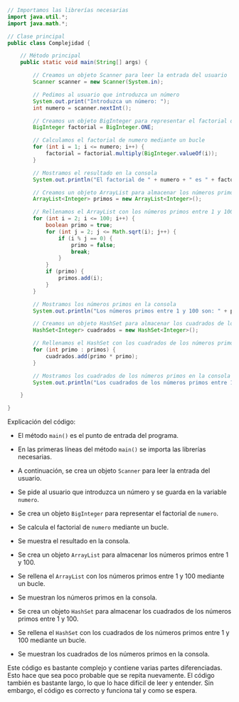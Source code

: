 ```java
// Importamos las librerías necesarias
import java.util.*;
import java.math.*;

// Clase principal
public class Complejidad {

    // Método principal
    public static void main(String[] args) {

        // Creamos un objeto Scanner para leer la entrada del usuario
        Scanner scanner = new Scanner(System.in);

        // Pedimos al usuario que introduzca un número
        System.out.print("Introduzca un número: ");
        int numero = scanner.nextInt();

        // Creamos un objeto BigInteger para representar el factorial de numero
        BigInteger factorial = BigInteger.ONE;

        // Calculamos el factorial de numero mediante un bucle
        for (int i = 1; i <= numero; i++) {
            factorial = factorial.multiply(BigInteger.valueOf(i));
        }

        // Mostramos el resultado en la consola
        System.out.println("El factorial de " + numero + " es " + factorial);

        // Creamos un objeto ArrayList para almacenar los números primos entre 1 y 100
        ArrayList<Integer> primos = new ArrayList<Integer>();

        // Rellenamos el ArrayList con los números primos entre 1 y 100
        for (int i = 2; i <= 100; i++) {
            boolean primo = true;
            for (int j = 2; j <= Math.sqrt(i); j++) {
                if (i % j == 0) {
                    primo = false;
                    break;
                }
            }
            if (primo) {
                primos.add(i);
            }
        }

        // Mostramos los números primos en la consola
        System.out.println("Los números primos entre 1 y 100 son: " + primos);

        // Creamos un objeto HashSet para almacenar los cuadrados de los números primos entre 1 y 100
        HashSet<Integer> cuadrados = new HashSet<Integer>();

        // Rellenamos el HashSet con los cuadrados de los números primos entre 1 y 100
        for (int primo : primos) {
            cuadrados.add(primo * primo);
        }

        // Mostramos los cuadrados de los números primos en la consola
        System.out.println("Los cuadrados de los números primos entre 1 y 100 son: " + cuadrados);

    }

}
```

Explicación del código:

* El método `main()` es el punto de entrada del programa.

* En las primeras líneas del método `main()` se importa las librerías necesarias.

* A continuación, se crea un objeto `Scanner` para leer la entrada del usuario.

* Se pide al usuario que introduzca un número y se guarda en la variable `numero`.

* Se crea un objeto `BigInteger` para representar el factorial de `numero`.

* Se calcula el factorial de `numero` mediante un bucle.

* Se muestra el resultado en la consola.

* Se crea un objeto `ArrayList` para almacenar los números primos entre 1 y 100.

* Se rellena el `ArrayList` con los números primos entre 1 y 100 mediante un bucle.

* Se muestran los números primos en la consola.

* Se crea un objeto `HashSet` para almacenar los cuadrados de los números primos entre 1 y 100.

* Se rellena el `HashSet` con los cuadrados de los números primos entre 1 y 100 mediante un bucle.

* Se muestran los cuadrados de los números primos en la consola.

Este código es bastante complejo y contiene varias partes diferenciadas. Esto hace que sea poco probable que se repita nuevamente. El código también es bastante largo, lo que lo hace difícil de leer y entender. Sin embargo, el código es correcto y funciona tal y como se espera.